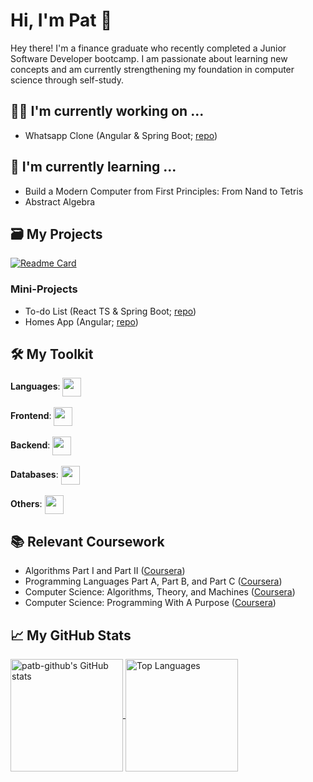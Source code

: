 # Hi, I'm Pat 👋

Hey there! I'm a finance graduate who recently completed a Junior Software Developer bootcamp. I am passionate about learning new concepts and am currently strengthening my foundation in computer science through self-study.

## 🧑‍💻 I'm currently working on ...
- Whatsapp Clone (Angular & Spring Boot; [repo](https://github.com/patb-github/whatsapp-clone))
## 📖 I'm currently learning ...
- Build a Modern Computer from First Principles: From Nand to Tetris
- Abstract Algebra

## 🗃️ My Projects

[![Readme Card](https://github-readme-stats.vercel.app/api/pin/?username=patb-github&repo=voyage-app-mern&theme=algolia)](https://github.com/patb-github/voyage-app-mern)

### Mini-Projects
- To-do List (React TS & Spring Boot; [repo](https://github.com/patb-github/to-do-list))
- Homes App (Angular; [repo](https://github.com/patb-github/homes-app))

## 🛠️ My Toolkit

<div>
<span style=""><strong>Languages</strong>: </span>
<a href="https://skillicons.dev">
<img style="vertical-align:middle" src="https://skillicons.dev/icons?i=js,ts,java,html,css,tailwind" height=30>
</a>
</div>
<br />
<div>
  <span style=""><strong>Frontend</strong>: </span>
  <a href="https://skillicons.dev">
    <img style="vertical-align:middle" src="https://skillicons.dev/icons?i=react,vite,angular" height=30>
  </a>
</div>
<br />
<div>
  <span style=""><strong>Backend</strong>: </span>
  <a href="https://skillicons.dev">
    <img style="vertical-align:middle" src="https://skillicons.dev/icons?i=nodejs,express,spring" height=30>
  </a>
</div>
<br />
<div>
  <span style=""><strong>Databases</strong>: </span>
  <a href="https://skillicons.dev">
    <img style="vertical-align:middle" src="https://skillicons.dev/icons?i=mongodb,sqlite" height=30>
  </a>
</div>
<br />
<div>
  <span style=""><strong>Others</strong>: </span>
  <a href="https://skillicons.dev">
    <img style="vertical-align:middle" src="https://skillicons.dev/icons?i=figma,postman" height=30>
  </a>
</div>

## 📚 Relevant Coursework
- Algorithms Part I and Part II ([Coursera](https://www.coursera.org/learn/algorithms-part1))
- Programming Languages Part A, Part B, and Part C ([Coursera](https://www.coursera.org/learn/programming-languages))
- Computer Science: Algorithms, Theory, and Machines ([Coursera](https://www.coursera.org/learn/cs-algorithms-theory-machines))
- Computer Science: Programming With A Purpose ([Coursera](https://www.coursera.org/learn/cs-programming-java))

## 📈 My GitHub Stats
<a href="https://github.com/anuraghazra/github-readme-stats">
    <img src="https://github-readme-stats.vercel.app/api?username=patb-github&show_icons=true&hide=&count_private=true&theme=algolia" alt="patb-github's GitHub stats" height=180 align="center" width=/>
</a>
<a href="https://github.com/anuraghazra/github-readme-stats">
    <img src="https://github-readme-stats.vercel.app/api/top-langs/?username=patb-github&langs_count=10&layout=compact&theme=algolia" alt="Top Languages" height=180 align="center"/>
</a>
